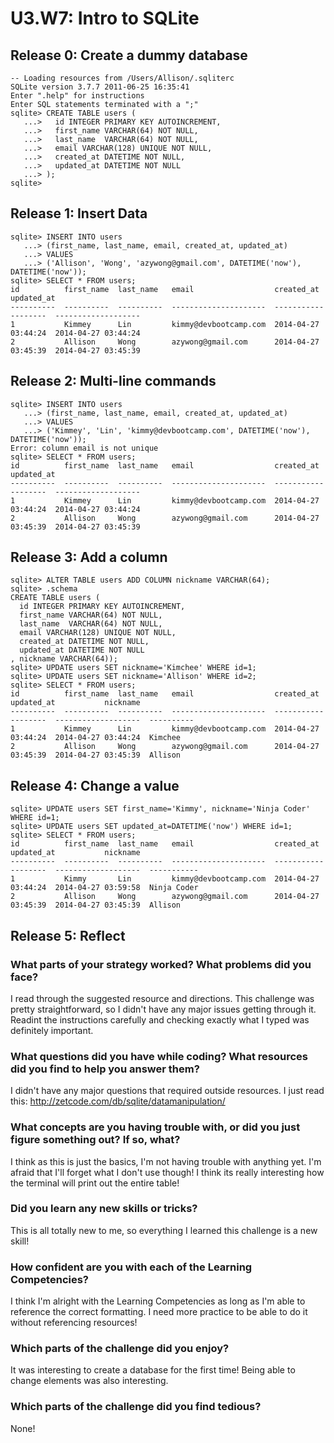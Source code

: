 # U3.W7: Intro to SQLite

## Release 0: Create a dummy database

```
-- Loading resources from /Users/Allison/.sqliterc
SQLite version 3.7.7 2011-06-25 16:35:41
Enter ".help" for instructions
Enter SQL statements terminated with a ";"
sqlite> CREATE TABLE users (
   ...>   id INTEGER PRIMARY KEY AUTOINCREMENT,
   ...>   first_name VARCHAR(64) NOT NULL,
   ...>   last_name  VARCHAR(64) NOT NULL,
   ...>   email VARCHAR(128) UNIQUE NOT NULL,
   ...>   created_at DATETIME NOT NULL,
   ...>   updated_at DATETIME NOT NULL
   ...> );
sqlite> 
```


## Release 1: Insert Data 

```
sqlite> INSERT INTO users
   ...> (first_name, last_name, email, created_at, updated_at)
   ...> VALUES
   ...> ('Allison', 'Wong', 'azywong@gmail.com', DATETIME('now'), DATETIME('now'));
sqlite> SELECT * FROM users;
id          first_name  last_name   email                  created_at           updated_at         
----------  ----------  ----------  ---------------------  -------------------  -------------------
1           Kimmey      Lin         kimmy@devbootcamp.com  2014-04-27 03:44:24  2014-04-27 03:44:24
2           Allison     Wong        azywong@gmail.com      2014-04-27 03:45:39  2014-04-27 03:45:39
```


## Release 2: Multi-line commands

```
sqlite> INSERT INTO users
   ...> (first_name, last_name, email, created_at, updated_at)
   ...> VALUES
   ...> ('Kimmey', 'Lin', 'kimmy@devbootcamp.com', DATETIME('now'), DATETIME('now'));
Error: column email is not unique
sqlite> SELECT * FROM users;
id          first_name  last_name   email                  created_at           updated_at         
----------  ----------  ----------  ---------------------  -------------------  -------------------
1           Kimmey      Lin         kimmy@devbootcamp.com  2014-04-27 03:44:24  2014-04-27 03:44:24
2           Allison     Wong        azywong@gmail.com      2014-04-27 03:45:39  2014-04-27 03:45:39
```


## Release 3: Add a column

```
sqlite> ALTER TABLE users ADD COLUMN nickname VARCHAR(64);
sqlite> .schema
CREATE TABLE users (
  id INTEGER PRIMARY KEY AUTOINCREMENT,
  first_name VARCHAR(64) NOT NULL,
  last_name  VARCHAR(64) NOT NULL,
  email VARCHAR(128) UNIQUE NOT NULL,
  created_at DATETIME NOT NULL,
  updated_at DATETIME NOT NULL
, nickname VARCHAR(64));
sqlite> UPDATE users SET nickname='Kimchee' WHERE id=1;
sqlite> UPDATE users SET nickname='Allison' WHERE id=2;
sqlite> SELECT * FROM users;
id          first_name  last_name   email                  created_at           updated_at           nickname  
----------  ----------  ----------  ---------------------  -------------------  -------------------  ----------
1           Kimmey      Lin         kimmy@devbootcamp.com  2014-04-27 03:44:24  2014-04-27 03:44:24  Kimchee   
2           Allison     Wong        azywong@gmail.com      2014-04-27 03:45:39  2014-04-27 03:45:39  Allison  
```


## Release 4: Change a value

```
sqlite> UPDATE users SET first_name='Kimmy', nickname='Ninja Coder' WHERE id=1;
sqlite> UPDATE users SET updated_at=DATETIME('now') WHERE id=1;
sqlite> SELECT * FROM users;
id          first_name  last_name   email                  created_at           updated_at           nickname   
----------  ----------  ----------  ---------------------  -------------------  -------------------  -----------
1           Kimmy       Lin         kimmy@devbootcamp.com  2014-04-27 03:44:24  2014-04-27 03:59:58  Ninja Coder
2           Allison     Wong        azywong@gmail.com      2014-04-27 03:45:39  2014-04-27 03:45:39  Allison   
```


## Release 5: Reflect

### What parts of your strategy worked? What problems did you face?

I read through the suggested resource and directions.  This challenge was pretty straightforward, so I didn't have any major issues getting through it.  Readint the instructions carefully and checking exactly what I typed was definitely important.


### What questions did you have while coding? What resources did you find to help you answer them?

I didn't have any major questions that required outside resources.  I just read this: http://zetcode.com/db/sqlite/datamanipulation/


### What concepts are you having trouble with, or did you just figure something out? If so, what?

I think as this is just the basics, I'm not having trouble with anything yet.  I'm afraid that I'll forget what I don't use though!  I think its really interesting how the terminal will print out the entire table!


### Did you learn any new skills or tricks?

This is all totally new to me, so everything I learned this challenge is a new skill!


### How confident are you with each of the Learning Competencies?

I think I'm alright with the Learning Competencies as long as I'm able to reference the correct formatting.  I need more practice to be able to do it without referencing resources!


### Which parts of the challenge did you enjoy?

It was interesting to create a database for the first time!  Being able to change elements was also interesting.


### Which parts of the challenge did you find tedious?

None!